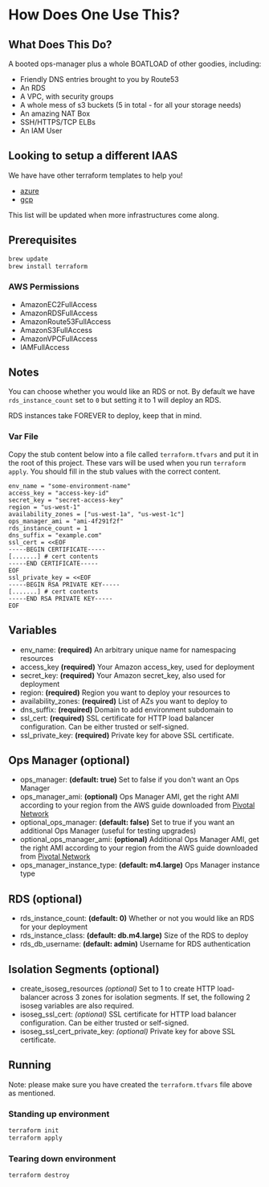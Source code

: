 # How Does One Use This?

## What Does This Do?

A booted ops-manager plus a whole BOATLOAD of other goodies, including:

- Friendly DNS entries brought to you by Route53
- An RDS
- A VPC, with security groups
- A whole mess of s3 buckets (5 in total - for all your storage needs)
- An amazing NAT Box
- SSH/HTTPS/TCP ELBs
- An IAM User

## Looking to setup a different IAAS

We have have other terraform templates to help you!

- [azure](https://github.com/pivotal-cf/terraforming-azure)
- [gcp](https://github.com/pivotal-cf/terraforming-gcp)

This list will be updated when more infrastructures come along.

## Prerequisites

```bash
brew update
brew install terraform
```

### AWS Permissions
- AmazonEC2FullAccess
- AmazonRDSFullAccess
- AmazonRoute53FullAccess
- AmazonS3FullAccess
- AmazonVPCFullAccess
- IAMFullAccess

## Notes

You can choose whether you would like an RDS or not. By default we have
`rds_instance_count` set to `0` but setting it to 1 will deploy an RDS.

RDS instances take FOREVER to deploy, keep that in mind.

### Var File

Copy the stub content below into a file called `terraform.tfvars` and put it in the root of this project.
These vars will be used when you run `terraform  apply`.
You should fill in the stub values with the correct content.

```hcl
env_name = "some-environment-name"
access_key = "access-key-id"
secret_key = "secret-access-key"
region = "us-west-1"
availability_zones = ["us-west-1a", "us-west-1c"]
ops_manager_ami = "ami-4f291f2f"
rds_instance_count = 1
dns_suffix = "example.com"
ssl_cert = <<EOF
-----BEGIN CERTIFICATE-----
[.......] # cert contents
-----END CERTIFICATE-----
EOF
ssl_private_key = <<EOF
-----BEGIN RSA PRIVATE KEY-----
[.......] # cert contents
-----END RSA PRIVATE KEY-----
EOF
```

## Variables

- env_name: **(required)** An arbitrary unique name for namespacing resources
- access_key **(required)** Your Amazon access_key, used for deployment
- secret_key: **(required)** Your Amazon secret_key, also used for deployment
- region: **(required)** Region you want to deploy your resources to
- availability_zones: **(required)** List of AZs you want to deploy to
- dns_suffix: **(required)** Domain to add environment subdomain to
- ssl_cert: **(required)** SSL certificate for HTTP load balancer configuration. Can be either trusted or self-signed.
- ssl_private_key: **(required)** Private key for above SSL certificate.

## Ops Manager (optional)
- ops_manager: **(default: true)** Set to false if you don't want an Ops Manager
- ops_manager_ami: **(optional)**  Ops Manager AMI, get the right AMI according to your region from the AWS guide downloaded from [Pivotal Network](https://network.pivotal.io/products/ops-manager)
- optional_ops_manager: **(default: false)** Set to true if you want an additional Ops Manager (useful for testing upgrades)
- optional_ops_manager_ami: **(optional)**  Additional Ops Manager AMI, get the right AMI according to your region from the AWS guide downloaded from [Pivotal Network](https://network.pivotal.io/products/ops-manager)
- ops_manager_instance_type: **(default: m4.large)** Ops Manager instance type

## RDS (optional)
- rds_instance_count: **(default: 0)** Whether or not you would like an RDS for your deployment
- rds_instance_class: **(default: db.m4.large)** Size of the RDS to deploy
- rds_db_username: **(default: admin)** Username for RDS authentication

## Isolation Segments (optional)
- create_isoseg_resources *(optional)* Set to 1 to create HTTP load-balancer across 3 zones for isolation segments. If set, the following 2 isoseg variables are also required.
- isoseg_ssl_cert: *(optional)* SSL certificate for HTTP load balancer configuration. Can be either trusted or self-signed.
- isoseg_ssl_cert_private_key:  *(optional)* Private key for above SSL certificate.

## Running

Note: please make sure you have created the `terraform.tfvars` file above as mentioned.

### Standing up environment

```bash
terraform init
terraform apply
```

### Tearing down environment

```bash
terraform destroy
```
